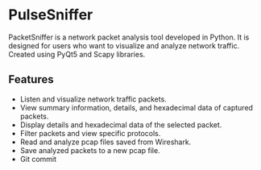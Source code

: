 # PulseSniffer

PacketSniffer is a network packet analysis tool developed in Python. It is designed for users who want to visualize and analyze network traffic. Created using PyQt5 and Scapy libraries.

## Features

- Listen and visualize network traffic packets.
- View summary information, details, and hexadecimal data of captured packets.
- Display details and hexadecimal data of the selected packet.
- Filter packets and view specific protocols.
- Read and analyze pcap files saved from Wireshark.
- Save analyzed packets to a new pcap file.
- Git commit